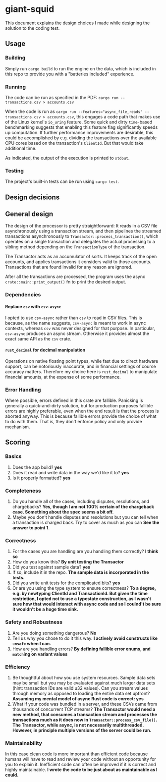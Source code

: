 # giant-squid

This document explains the design choices I made while designing the solution to
the coding test.


## Usage

### Building
Simply run `cargo build` to run the engine on the data, which is included
in this repo to provide you with a "batteries included" experience.

### Running
The code can be run as specified in the PDF:
`cargo run -- transactions.csv > accounts.csv`

When the code is run as `cargo run --features="async_file_reads" -- transactions.csv > accounts.csv`,
this engages a code path that makes use of the Linux kernel's `io_uring` feature.
Some quick and dirty `time`-based benchmarking suggests that enabling this
feature flag significantly speeds up computation.
If further performance improvements are desirable, this could be accomplished by
e.g. dividing the transactions over the available CPU cores based on the
transaction's `ClientId`. But that would take additional time.

As indicated, the output of the execution is printed to `stdout`.

### Testing
The project's built-in tests can be run using `cargo test`.


## Design decisions

## General design

The design of the processor is pretty straightforward: It reads in a CSV file
asynchronously using a transaction stream, and then pipelines the streamed
transactions asynchronously to `Transactor::process_transaction()`, which
operates on a single transaction and delegates the actual processing to a
sibling method depending on the `TransactionType` of the transaction.

The Transactor acts as an accumulator of sorts. It keeps track of the open
accounts, and applies transactions it considers valid to those accounts.
Transactions that are found invalid for any reason are ignored.

After all the transactions are processed, the program uses the async
`crate::main::print_output()` fn to print the desired output.

### Dependencies

#### Replace `csv` with `csv-async`
I opted to use `csv-async` rather than `csv` to read in CSV files.
This is because, as the name suggests, `csv-async` is meant to work
in async contexts, whereas `csv` was never designed for that purpose.
In particular, `csv-async` produces an async stream.
Otherwise it provides almost the exact same API as the `csv` crate.

#### `rust_decimal` for decimal manipulation
Operations on native floating point types, while fast due to direct hardware
support, can be notoriously inaccurate, and in financial settings of course
accuracy matters.  Therefore my choice here is `rust_decimal` to manipulate
financial amounts, at the expense of some performance.

### Error Handling

Where possible, errors defined in this crate are fallible. Panicking is
generally a quick-and-dirty solution, but for production purposes fallible
errors are highly preferable, even when the end result is that the process is
aborted anyway. This is because fallible errors provide the choice of what to
do with them.  That is, they don't enforce policy and only provide mechanism.


## Scoring

### Basics
1. Does the app build? **yes**
2. Does it read and write data in the way we'd like it to? **yes**
3. Is it properly formatted? **yes**

### Completeness
1. Do you handle all of the cases, including disputes, resolutions, and
chargebacks? **Yes, though I am not 100% certain of the chargeback case.
Something about the spec seems a bit off.**
2. Maybe you don't handle disputes and resolutions but you
can tell when a transaction is charged back. Try to cover as much as you
can **See the answer to point 1.**

### Correctness
1. For the cases you are handling are you handling them correctly? **I think so**
2. How do you know this? **By unit testing the Transactor**
3. Did you test against sample data? **yes**
4. If so, include it in the repo. **The sample data is incorporated in the tests.**
5. Did you write unit tests for the complicated bits? **yes**
6. Or are you using the type system to ensure correctness?
    **To a degree, e.g. by newtyping ClientId and TransactionId.
    But given the time restriction, I opted not to use a typestate
    construction, as I wasn't sure how that would interact with async
    code and so I coulnd't be sure it wouldn't be a huge time sink.**

### Safety and Robustness
1. Are you doing something dangerous? **No**
2. Tell us why you chose to do it this way.
    **I actively avoid constructs like `unsafe` when I can.**
3. How are you handling errors?
    **By defining fallible error enums, and `match`ing on variant values**

### Efficiency
1. Be thoughtful about how you use system resources. Sample data sets may
be small but you may be evaluated against much larger data sets (hint:
transaction IDs are valid u32 values). Can you stream values through
memory as opposed to loading the entire data set upfront?
    **Assuming my mental model of async Rust code is correct: yes**
2. What if your code was bundled in a server, and these CSVs came from
    thousands of concurrent TCP streams?
    **The Transactor would need a new method, that consumes a transaction
    stream and processes the transactions much as it does now in
    `Transactor::process_csv_file()`. The Transactor, while async, is not
    necessarily multithreaded. However, in principle multiple versions of
    the server could be run.**

### Maintainability
In this case clean code is more important than efficient code because
humans will have to read and review your code without an opportunity for
you to explain it. Inefficient code can often be improved if it is correct
and highly maintainable.
**I wrote the code to be just about as maintainable as I could.**
